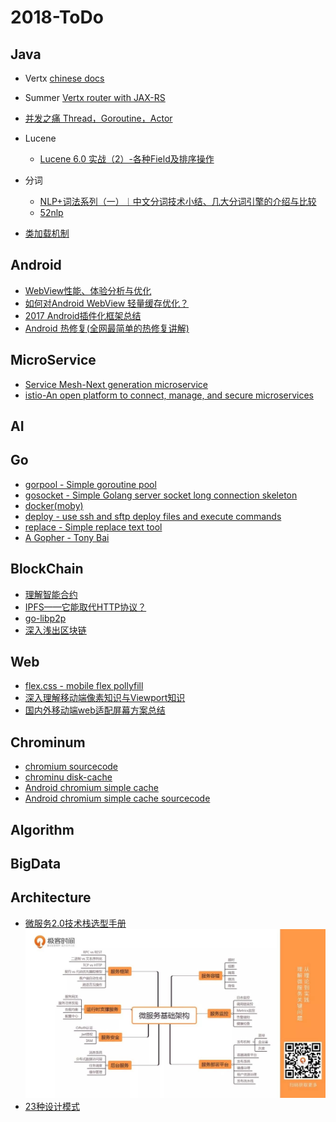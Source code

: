 # 2018-ToDo

## Java
- Vertx
  [chinese docs](https://vertxchina.github.io/vertx-translation-chinese/)
- Summer
  [Vertx router with JAX-RS](https://github.com/yale8848/Summer)
  
- [并发之痛 Thread，Goroutine，Actor](http://jolestar.com/parallel-programming-model-thread-goroutine-actor/)

- Lucene
  - [Lucene 6.0 实战（2）-各种Field及排序操作](http://codepub.cn/2016/05/20/Lucene-6-0-in-action-2-All-kinds-of-Field-and-sort-operations/)
- 分词
  - [NLP+词法系列（一）︱中文分词技术小结、几大分词引擎的介绍与比较](https://blog.csdn.net/sinat_26917383/article/details/52275328)
  - [52nlp](http://www.52nlp.cn)
- [类加载机制](类加载机制)
  
## Android
- [WebView性能、体验分析与优化](https://tech.meituan.com/WebViewPerf.html)
- [如何对Android WebView 轻量缓存优化？](https://mp.weixin.qq.com/s?__biz=MzUxMzcxMzE5Ng==&mid=2247488181&amp;idx=1&amp;sn=0db95b1ad2972100d5206fedaf4cf085&source=41#wechat_redirect)
- [2017 Android插件化框架总结](http://www.360doc.com/content/17/0915/16/99071_687431479.shtml)
- [Android 热修复(全网最简单的热修复讲解)](https://www.jianshu.com/p/d17519d4952e)
## MicroService
- [Service Mesh-Next generation microservice](https://servicemesh.gitbooks.io/awesome-servicemesh/mesh/2017/service-mesh-next-generation-of-microservice/)
- [istio-An open platform to connect, manage, and secure microservices](https://github.com/istio/istio)
## AI
## Go
- [gorpool - Simple goroutine pool](https://github.com/yale8848/gorpool)
- [gosocket - Simple Golang server socket long connection skeleton](https://github.com/yale8848/gosocket)
- [docker(moby)](https://github.com/moby/moby)
- [deploy - use ssh and sftp deploy files and execute commands](https://github.com/yale8848/deploy)
- [replace - Simple replace text tool](https://github.com/yale8848/replace)
- [A Gopher - Tony Bai ](https://tonybai.com)
## BlockChain

- [理解智能合约](https://dbarobin.com/2018/01/24/blockchain-smart-contract/?hmsr=toutiao.io&utm_medium=toutiao.io&utm_source=toutiao.io)
- [IPFS——它能取代HTTP协议？](https://www.jianshu.com/p/ddccae89a49a)
- [go-libp2p](https://github.com/libp2p/go-libp2p)
- [深入浅出区块链](https://learnblockchain.cn)

## Web
- [flex.css - mobile flex pollyfill](https://github.com/lzxb/flex.css)
- [深入理解移动端像素知识与Viewport知识](https://blog.csdn.net/aiolos1111/article/details/51967744)
- [国内外移动端web适配屏幕方案总结](https://www.cnblogs.com/Sroot/p/5922937.html)
## Chrominum
- [chromium sourcecode](https://chromium.googlesource.com/chromium/)
- [chrominu disk-cache](https://www.chromium.org/developers/design-documents/network-stack/disk-cache)
- [Android chromium simple cache](https://www.chromium.org/developers/design-documents/network-stack/disk-cache/very-simple-backend)
- [Android chromium simple cache sourcecode](https://chromium.googlesource.com/chromium/src/+/master/net/disk_cache/simple/)
## Algorithm
## BigData
## Architecture
- [微服务2.0技术栈选型手册](https://mp.weixin.qq.com/s/OloZhn2pwfIrOQit_8jefA)
  ![](arts/micro-architecture.png)
- [23种设计模式](https://www.cnblogs.com/geek6/p/3951677.html)
  


